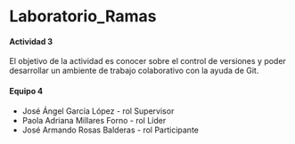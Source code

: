 # Laboratorio_Ramas

#### Actividad 3 

El objetivo de la actividad es conocer sobre el control de versiones y poder desarrollar un ambiente de trabajo colaborativo con la ayuda de Git.

#### Equipo 4

* José Ángel García López - rol Supervisor
* Paola Adriana Millares Forno - rol Líder
* José Armando Rosas Balderas - rol Participante
